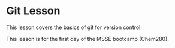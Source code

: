 # Git Lesson

This lesson covers the basics of git for version control. 

This lesson is for the first day of the MSSE bootcamp (Chem280). 